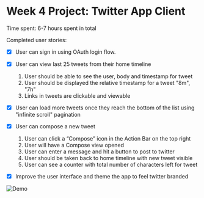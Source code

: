 # Week 4 Project: Twitter App Client
Time spent: 6-7 hours spent in total

Completed user stories:
* [x] User can sign in using OAuth login flow.
* [x] User can view last 25 tweets from their home timeline
    1. User should be able to see the user, body and    timestamp for tweet
    2. User should be displayed the relative timestamp for a tweet "8m", "7h"
    3. Links in tweets are clickable and viewable

* [x] User can load more tweets once they reach the bottom of the list using "infinite scroll" pagination
* [x] User can compose a new tweet
    1. User can click a “Compose” icon in the Action Bar on the top right
    2. User will have a Compose view opened
    3. User can enter a message and hit a button to post to twitter
    4. User should be taken back to home timeline with  new tweet visible
    5. User can see a counter with total number of characters left for tweet

* [x] Improve the user interface and theme the app to feel twitter branded

![Demo](https://raw.githubusercontent.com/ddsakura/AndroidGridImageSearch/master/demo.gif)
